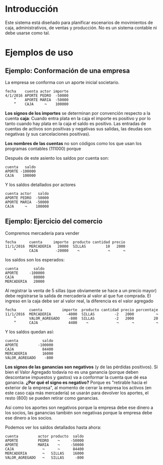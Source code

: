 # Introducción

Este sistema está diseñado para planificar escenarios de movimientos de caja, administrativos, de ventas y producción. 
No es un sistema contable ni debe usarse como tal. 

# Ejemplos de uso

## Ejemplo: Conformación de una empresa

La empresa se conforma con un aporte inicial societario. 

```asiento
fecha    cuenta actor importe
4/1/2016 APORTE PEDRO  -50000
    ”    APORTE MARIA  -50000
    ”    CAJA     ¬    100000
```

**Los signos de los importes** se determinan por convención respecto a la cuenta **caja**:
Cuando entra plata en la caja el importe es positivo 
y por lo tanto cuando hay plata en la caja el saldo es positivo. 
Las entradas de cuentas de activos son positivas y negativas sus salidas, 
las deudas son negativas (y sus cancelaciones positivas). 

**Los nombres de las cuentas** no son códigos como los que usan los programas contables (111000)
porque 

Después de este asiento los saldos por cuenta son:

```saldos:cuenta
cuenta   saldo
APORTE -100000
CAJA    100000
```

Y los saldos detallados por actores

```saldos:cuenta,actor
cuenta actor   saldo
APORTE PEDRO  -50000
APORTE MARIA  -50000
CAJA     ¬    100000
```

## Ejemplo: Ejercicio del comercio

Compremos mercadería para vender

```asiento
fecha      cuenta     importe  producto cantidad precio
11/1/2016  MERCADERIA   20000  SILLAS         10   2000
    ”      CAJA        -20000    ¬             ¬      ¬
```

los saldos son los esperados:

```saldos:cuenta
cuenta       saldo
APORTE     -100000
CAJA         80000
MERCADERIA   20000
```

Al registrar la venta de 5 sillas (que obviamente se hace a un precio mayor)
debe registrarse la salida de mercadería al valor al que fue comprada. 
El ingreso en la caja debe ser al valor real, la diferencia es el valor agregado

```asiento
fecha      cuenta         importe  producto cantidad precio porcentaje
11/1/2016  MERCADERIA       -4000  SILLAS         -2   2000          ¬
    ”      VALOR_AGREGADO    -800  SILLAS         -2   2000         20
    ”      CAJA              4400    ¬             ¬      ¬          ¬
```

Y los saldos quedan así:

```saldos:cuenta
cuenta           saldo
APORTE         -100000
CAJA             84400
MERCADERIA       16000
VALOR_AGREGADO    -800
```

**Los signos de las ganancias son negativos** (y de las pérdidas positivos). 
Si bien el Valor Agregado todavía no es una ganancia (porque deben descontarse impuestos y gastos)
va a conformar la cuenta que dé esa ganancia. 
**¿Por qué el signo es negativo?** Porque es "retirable hacia el exterior de la empresa", 
al momento de cerrar la empresa los activos (en este caso caja más mercadería) 
se usarán para devolver los aportes, el resto (800) se pueden retirar como ganancias.

Así como los aportes son negativos porque la empresa debe ese dinero a los socios,
las ganancias también son negativas porque la empresa debe ese dinero a los socios.

Podemos ver los saldos detallados hasta ahora:

```saldos:cuenta,actor,producto
cuenta         actor producto  saldo
APORTE         PEDRO    ¬     -50000
APORTE         MARIA    ¬     -50000
CAJA             ¬      ¬      84400
MERCADERIA       ¬   SILLAS    16000
VALOR_AGREGADO   ¬   SILLAS     -800
```
